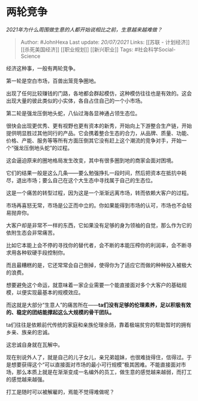 # 两轮竞争
*2021年为什么周围做生意的人都开始说相比之前，生意越来越难做？*

> Author: #JohnHexa 
Last update: *20/07/2021* 
Links: [[苏联 - 计划经济]] [[杀死美国经济]] [[职业规划]] [[新兴职业]]
Tags: #社会科学Social-Science 
  

经济这种事，一般有两轮竞争。

第一轮是空白市场，百兽出笼竞争圈地。

出现了任何比较赚钱的门路，各地都会群起模仿，这种模仿往往也是有效的。这会出现大量的彼此类似的小实体，各自占住自己的一个小市场。

第二轮是强龙压倒地头蛇，八仙过海各显神通占领生态位。

很快会出现更优秀、更有视野也更有资本的新秀，开始向上下游整合生产链，开始提供明显胜过其他同行的产品。它会携着整合生态的合力，从品牌、质量、功能、价格、产能、服务等等所有方面压倒其它没有赶上这个潮流的竞争对手，开始一个“强龙压倒地头蛇”的过程。

这会逼迫原来的圈地格局发生改变，其中有很多圈到地的商家会面对困境。

它们的结果一般是这么几条——要么勉强挣扎一段时间，然后把资本在抵抗中耗尽，退出市场；要么自己在这个大生态中寻找属于自己的生态位。

这是一个痛苦的转型过程，因为这是一个渐渐远离市场，转而依赖大客户的过程。

市场再喜怒无常，市场是公正而中立的。你如果能得到市场的认可，市场也不会轻易抛弃你。

大客户却是非常不一样的东西，它如果没有足够的身为领袖的自觉，那么作为它的依附生态会非常痛苦。

比如它本能上会不停的寻找你的替代者，会不断的本能压榨你的利润率，会不断寻求用各种软硬手段控制你。

而且最糟糕的是，它还常常会自己倒掉，使得你为了适应它而做的种种投入被极大的浪费。

想要避免这个命运，就意味着一家企业需要一个能直接面对多个大客户的基础规模，以便实现最基本的规模效应。

而这就是大部分“生意人”的痛苦所在——**ta们没有足够的伦理素养，足以积极有效的、稳定的团结能撑起这么大规模的骨干团队。**

ta们往往是依赖前代传统的家庭和亲族伦理余荫，靠着极端贫穷的帮助暂时的拥有乡亲、族亲的忠诚。

这忠诚自身就在瓦解中。

现在别说外人了，就是自己的儿子女儿，亲兄弟姐妹，也很难拢得住，信得过。于是想要获得这个“可以直接面对市场的最小可行规模”极其困难。不能直接面对市场，那么本质上就是在渐渐变成一名编外的员工，做生意的感觉越来越弱，而打工的感觉越来越强。

打工是随时可以被解雇的，焉能不觉得难做呢？